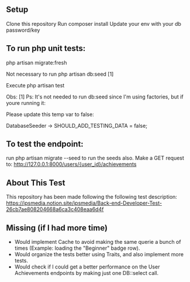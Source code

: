 ## Setup
Clone this repository
Run composer install
Update your env with your db password/key

## To run php unit tests: 
php artisan migrate:fresh

Not necessary to run php artisan db:seed [1]

Execute php artisan test

Obs:
[1] Ps: It's not needed to run db:seed since I'm using factories, but if youre running it:

Please update this temp var to false:

DatabaseSeeder -> SHOULD_ADD_TESTING_DATA = false;

## To test the endpoint:
run php artisan migrate --seed to run the seeds also.
Make a GET request to: http://127.0.0.1:8000/users/{user_id}/achievements

## About This Test

This repository has been made following the following test description: https://ipsmedia.notion.site/ipsmedia/Back-end-Developer-Test-26cb7ae808204668a6ca3c408eaa6d4f

## Missing (if I had more time)

- Would implement Cache to avoid making the same querie a bunch of times (Example: loading the "Beginner" badge row).
- Would organize the tests better using Traits, and also implement more tests.
- Would check if I could get a better performance on the User Achievements endpoints by making just one DB::select call.
